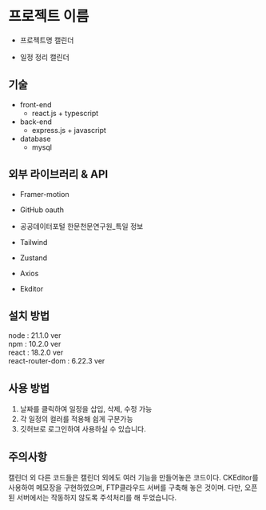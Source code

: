 # 프로젝트 이름

* 프로젝트명
    캘린더 

* 일정 정리 캘린더

## 기술

* front-end
    * react.js + typescript  
* back-end
    * express.js + javascript  
* database
    * mysql  

## 외부 라이브러리 & API

* Framer-motion

* GitHub oauth

* 공공데이터포털 한문천문연구원_특일 정보

* Tailwind

* Zustand

* Axios

* Ekditor

## 설치 방법

node : 21.1.0 ver  
npm : 10.2.0 ver  
react : 18.2.0 ver  
react-router-dom : 6.22.3 ver  

## 사용 방법

1. 날짜를 클릭하여 일정을 삽입, 삭제, 수정 가능
2. 각 일정의 컬러를 적용해 쉽게 구분가능
3. 깃허브로 로그인하여 사용하실 수 있습니다.

## 주의사항
캘린더 외 다른 코드들은 캘린더 외에도 여러 기능을 만들어놓은 코드이다. CKEditor를 사용하여 메모장을 구현하였으며, FTP클라우드 서버를 구축해 놓은 것이며. 다만, 오픈된 서버에서는 작동하지 않도록 주석처리를 해 두었습니다.
